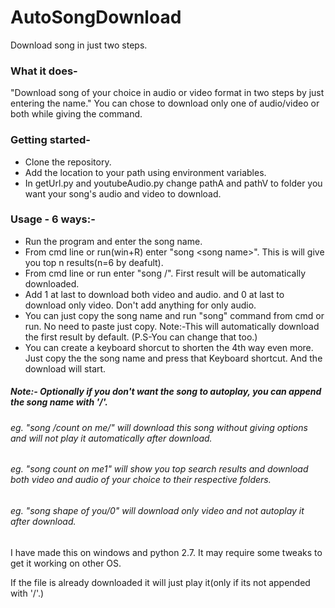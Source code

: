 # AutoSongDownload
Download song in just two steps.

### What it does-
"Download song of your choice in audio or video format in two steps by just entering the name."
You can chose to download only one of audio/video or both while giving the command. 

### Getting started-
* Clone the repository. 
* Add the location to your path using environment variables.
* In getUrl.py and youtubeAudio.py change pathA and pathV to folder you want your song's audio and video to download.

### Usage - 6 ways:-
* Run the program and enter the song name.
* From cmd line or run(win+R) enter "song \<song name\>". This is will give you top
    n results(n=6 by deafult).
* From cmd line or run enter "song /<song name>". First result will be automatically downloaded.
* Add 1 at last to download both video and audio.
  and 0 at last to download only video.
  Don't add anything for only audio.
* You can just copy the song name and run "song" command from cmd or run. No
    need to paste just copy. Note:-This will automatically download the first result by default. (P.S-You
    can change that too.)
* You can create a keyboard shorcut to shorten the 4th way even more. Just copy the
    the song name and press that Keyboard shortcut. And the download will start.

##### Note:- Optionally if you don't want the song to autoplay, you can append the song name with '/'.

###### eg. "song /count on me/"  will download this song without giving options and will not play it automatically after download.
###### eg. "song count on me1"   will show you top search results and download both video and audio of your choice to their respective      folders.
###### eg. "song shape of you/0" will download only video and not autoplay it after download.

I have made this on windows and python 2.7. It may require some tweaks to get it working on other OS.

If the file is already downloaded it will just play it(only if its not appended with '/'.)

